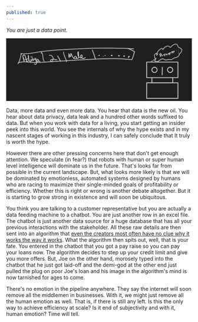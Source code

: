 ```yaml
---
published: true
---
```


*You are just a data point.*

![Datapoint](/images/datapoint.PNG)


Data, more data and even more data. You hear that data is the new oil. You hear about data privacy, data leak and a hundred other words suffixed to data. But when you work with data for a living, you start getting an insider peek into this world. You see the internals of why the hype exists and in my nascent stages of working in this industry, I can safely conclude that It truly is worth the hype.

However there are other pressing concerns here that don't get enough attention. We speculate (in fear?) that robots with human or super human level intelligence will dominate us in the future. That's looks far from possible in the current landscape. But, what looks more likely is that we will be dominated by emotionless, automated systems designed by humans who are racing to maximize their single-minded goals of profitability or efficiency. Whether this is right or wrong is another debate altogether. But it is starting to grow strong in existence and will soon be ubiquitous. 

You think you are talking to a customer representative but you are actually a data feeding machine to a chatbot. You are just another row in an excel file. The chatbot is just another data source for a huge database that has all your previous interactions with the stakeholder. All these raw details are then sent into an algorithm that [even the creators most often have no clue why it works the way it works](https://www.washingtonpost.com/business/2019/11/11/apple-card-algorithm-sparks-gender-bias-allegations-against-goldman-sachs/). What the algorithm then spits out, well, that is your fate. You entered in the chatbot that you got a pay raise so you can pay your loans now. The algorithm decides to step up your credit limit and give you more offers. But, Joe on the other hand, morosely typed into the chatbot that he just got laid-off and the demi-god at the other end just pulled the plug on poor Joe's loan and his image in the algorithm's mind is now tarnished for ages to come.
 
There's no emotion in the pipeline anywhere. They say the internet will soon remove all the middlemen in businesses. With it, we might just remove all the human emotion as well. That is, if there is still any left. Is this the only way to achieve efficiency at scale? Is it end of subjectivity and with it, human emotion? Time will tell.
